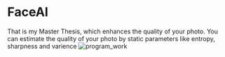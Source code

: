 # FaceAI
That is my Master Thesis, which enhances the quality of your photo. You can estimate the quality of your photo by static parameters like entropy, sharpness and varience
![program_work](https://user-images.githubusercontent.com/52013296/145690672-b25be180-a11e-4969-b7f5-fe93fe430fbe.gif)

